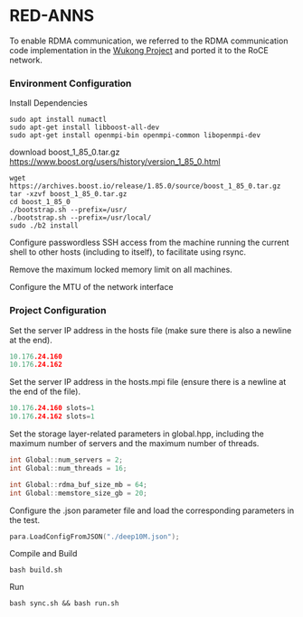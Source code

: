 # RED-ANNS

To enable RDMA communication, we referred to the RDMA communication code implementation in the [Wukong Project](https://github.com/SJTU-IPADS/wukong) and ported it to the RoCE network.

### Environment Configuration

Install Dependencies

```shell
sudo apt install numactl
sudo apt-get install libboost-all-dev
sudo apt-get install openmpi-bin openmpi-common libopenmpi-dev
```

download boost_1_85_0.tar.gz https://www.boost.org/users/history/version_1_85_0.html

```shell
wget https://archives.boost.io/release/1.85.0/source/boost_1_85_0.tar.gz
tar -xzvf boost_1_85_0.tar.gz
cd boost_1_85_0
./bootstrap.sh --prefix=/usr/
./bootstrap.sh --prefix=/usr/local/
sudo ./b2 install
```

Configure passwordless SSH access from the machine running the current shell to other hosts (including to itself), to facilitate using rsync.

Remove the maximum locked memory limit on all machines.

Configure the MTU of the network interface

### Project Configuration

Set the server IP address in the hosts file (make sure there is also a newline at the end).

```c
10.176.24.160
10.176.24.162

```

Set the server IP address in the hosts.mpi file (ensure there is a newline at the end of the file).

```c
10.176.24.160 slots=1
10.176.24.162 slots=1

```

Set the storage layer-related parameters in global.hpp, including the maximum number of servers and the maximum number of threads.

```c
int Global::num_servers = 2;
int Global::num_threads = 16;

int Global::rdma_buf_size_mb = 64;
int Global::memstore_size_gb = 20;
```

Configure the .json parameter file and load the corresponding parameters in the test.

```c
para.LoadConfigFromJSON("./deep10M.json");
```

Compile and Build

```shell
bash build.sh
```

Run

```shell
bash sync.sh && bash run.sh
```
